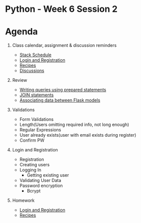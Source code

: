 # Python - Week 6 Session 2
# Agenda
1. Class calendar, assignment & discussion reminders
    - [Stack Schedule](https://docs.google.com/spreadsheets/d/1R8Pj8DblfmmpihO34Cn0J_FjMZz_6zkPZC9v_lnqL4s/edit#gid=2097812438)
    - [Login and Registration](https://login.codingdojo.com/m/309/9262/62428)
    - [Recipes](https://login.codingdojo.com/m/309/9263/62433)
    - [Discussions](https://login.codingdojo.com/d/309/124/1200)
2. Review
    - [Writing queries using prepared statements](https://login.codingdojo.com/m/309/9261/62404)
    - [JOIN statements](https://login.codingdojo.com/m/309/9256/62366)
    - [Associating data between Flask models](https://login.codingdojo.com/m/309/9261/62416)
3. Validations
    -   Form Validations
    -   Length(Users omitting required info, not long enough)
    -   Regular Expressions
    -   User already exists(user with email exists during register)
    -   Confirm PW
4. Login and Registration
    -  Registration
    -  Creating users
    -  Logging In
        -   Getting existing user
    - Validating User Data
    - Password encryption
        -   Bcrypt
    
5. Homework
    - [Login and Registration](https://login.codingdojo.com/m/309/9262/62428)
    - [Recipes](https://login.codingdojo.com/m/309/9263/62433)

